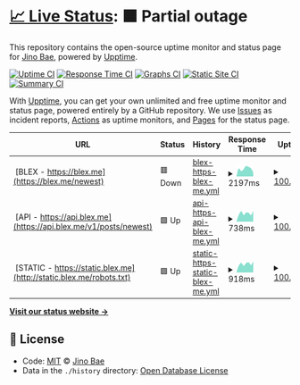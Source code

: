 # [📈 Live Status](https://status.blex.me): <!--live status--> **🟧 Partial outage**

This repository contains the open-source uptime monitor and status page for [Jino Bae](https://blex.me/@baealex), powered by [Upptime](https://github.com/upptime/upptime).

[![Uptime CI](https://github.com/koj-co/upptime/workflows/Uptime%20CI/badge.svg)](https://github.com/koj-co/upptime/actions?query=workflow%3A%22Uptime+CI%22)
[![Response Time CI](https://github.com/koj-co/upptime/workflows/Response%20Time%20CI/badge.svg)](https://github.com/koj-co/upptime/actions?query=workflow%3A%22Response+Time+CI%22)
[![Graphs CI](https://github.com/koj-co/upptime/workflows/Graphs%20CI/badge.svg)](https://github.com/koj-co/upptime/actions?query=workflow%3A%22Graphs+CI%22)
[![Static Site CI](https://github.com/koj-co/upptime/workflows/Static%20Site%20CI/badge.svg)](https://github.com/koj-co/upptime/actions?query=workflow%3A%22Static+Site+CI%22)
[![Summary CI](https://github.com/koj-co/upptime/workflows/Summary%20CI/badge.svg)](https://github.com/koj-co/upptime/actions?query=workflow%3A%22Summary+CI%22)

With [Upptime](https://upptime.js.org), you can get your own unlimited and free uptime monitor and status page, powered entirely by a GitHub repository. We use [Issues](https://github.com/baealex/upptime/issues) as incident reports, [Actions](https://github.com/baealex/upptime/actions) as uptime monitors, and [Pages](https://status.blex.me) for the status page.

<!--start: status pages-->
<!-- This summary is generated by Upptime (https://github.com/upptime/upptime) -->
<!-- Do not edit this manually, your changes will be overwritten -->
<!-- prettier-ignore -->
| URL | Status | History | Response Time | Uptime |
| --- | ------ | ------- | ------------- | ------ |
| <img alt="" src="https://icons.duckduckgo.com/ip3/blex.me.ico" height="13"> [BLEX - https://blex.me](https://blex.me/newest) | 🟥 Down | [blex-https-blex-me.yml](https://github.com/baealex/upptime/commits/HEAD/history/blex-https-blex-me.yml) | <details><summary><img alt="Response time graph" src="./graphs/blex-https-blex-me/response-time-week.png" height="20"> 2197ms</summary><br><a href="https://status.blex.me/history/blex-https-blex-me"><img alt="Response time 1554" src="https://img.shields.io/endpoint?url=https%3A%2F%2Fraw.githubusercontent.com%2Fbaealex%2Fupptime%2FHEAD%2Fapi%2Fblex-https-blex-me%2Fresponse-time.json"></a><br><a href="https://status.blex.me/history/blex-https-blex-me"><img alt="24-hour response time 5360" src="https://img.shields.io/endpoint?url=https%3A%2F%2Fraw.githubusercontent.com%2Fbaealex%2Fupptime%2FHEAD%2Fapi%2Fblex-https-blex-me%2Fresponse-time-day.json"></a><br><a href="https://status.blex.me/history/blex-https-blex-me"><img alt="7-day response time 2197" src="https://img.shields.io/endpoint?url=https%3A%2F%2Fraw.githubusercontent.com%2Fbaealex%2Fupptime%2FHEAD%2Fapi%2Fblex-https-blex-me%2Fresponse-time-week.json"></a><br><a href="https://status.blex.me/history/blex-https-blex-me"><img alt="30-day response time 1669" src="https://img.shields.io/endpoint?url=https%3A%2F%2Fraw.githubusercontent.com%2Fbaealex%2Fupptime%2FHEAD%2Fapi%2Fblex-https-blex-me%2Fresponse-time-month.json"></a><br><a href="https://status.blex.me/history/blex-https-blex-me"><img alt="1-year response time 1672" src="https://img.shields.io/endpoint?url=https%3A%2F%2Fraw.githubusercontent.com%2Fbaealex%2Fupptime%2FHEAD%2Fapi%2Fblex-https-blex-me%2Fresponse-time-year.json"></a></details> | <details><summary><a href="https://status.blex.me/history/blex-https-blex-me">100.00%</a></summary><a href="https://status.blex.me/history/blex-https-blex-me"><img alt="All-time uptime 99.87%" src="https://img.shields.io/endpoint?url=https%3A%2F%2Fraw.githubusercontent.com%2Fbaealex%2Fupptime%2FHEAD%2Fapi%2Fblex-https-blex-me%2Fuptime.json"></a><br><a href="https://status.blex.me/history/blex-https-blex-me"><img alt="24-hour uptime 99.99%" src="https://img.shields.io/endpoint?url=https%3A%2F%2Fraw.githubusercontent.com%2Fbaealex%2Fupptime%2FHEAD%2Fapi%2Fblex-https-blex-me%2Fuptime-day.json"></a><br><a href="https://status.blex.me/history/blex-https-blex-me"><img alt="7-day uptime 100.00%" src="https://img.shields.io/endpoint?url=https%3A%2F%2Fraw.githubusercontent.com%2Fbaealex%2Fupptime%2FHEAD%2Fapi%2Fblex-https-blex-me%2Fuptime-week.json"></a><br><a href="https://status.blex.me/history/blex-https-blex-me"><img alt="30-day uptime 100.00%" src="https://img.shields.io/endpoint?url=https%3A%2F%2Fraw.githubusercontent.com%2Fbaealex%2Fupptime%2FHEAD%2Fapi%2Fblex-https-blex-me%2Fuptime-month.json"></a><br><a href="https://status.blex.me/history/blex-https-blex-me"><img alt="1-year uptime 99.87%" src="https://img.shields.io/endpoint?url=https%3A%2F%2Fraw.githubusercontent.com%2Fbaealex%2Fupptime%2FHEAD%2Fapi%2Fblex-https-blex-me%2Fuptime-year.json"></a></details>
| <img alt="" src="https://icons.duckduckgo.com/ip3/api.blex.me.ico" height="13"> [API - https://api.blex.me](https://api.blex.me/v1/posts/newest) | 🟩 Up | [api-https-api-blex-me.yml](https://github.com/baealex/upptime/commits/HEAD/history/api-https-api-blex-me.yml) | <details><summary><img alt="Response time graph" src="./graphs/api-https-api-blex-me/response-time-week.png" height="20"> 738ms</summary><br><a href="https://status.blex.me/history/api-https-api-blex-me"><img alt="Response time 765" src="https://img.shields.io/endpoint?url=https%3A%2F%2Fraw.githubusercontent.com%2Fbaealex%2Fupptime%2FHEAD%2Fapi%2Fapi-https-api-blex-me%2Fresponse-time.json"></a><br><a href="https://status.blex.me/history/api-https-api-blex-me"><img alt="24-hour response time 940" src="https://img.shields.io/endpoint?url=https%3A%2F%2Fraw.githubusercontent.com%2Fbaealex%2Fupptime%2FHEAD%2Fapi%2Fapi-https-api-blex-me%2Fresponse-time-day.json"></a><br><a href="https://status.blex.me/history/api-https-api-blex-me"><img alt="7-day response time 738" src="https://img.shields.io/endpoint?url=https%3A%2F%2Fraw.githubusercontent.com%2Fbaealex%2Fupptime%2FHEAD%2Fapi%2Fapi-https-api-blex-me%2Fresponse-time-week.json"></a><br><a href="https://status.blex.me/history/api-https-api-blex-me"><img alt="30-day response time 722" src="https://img.shields.io/endpoint?url=https%3A%2F%2Fraw.githubusercontent.com%2Fbaealex%2Fupptime%2FHEAD%2Fapi%2Fapi-https-api-blex-me%2Fresponse-time-month.json"></a><br><a href="https://status.blex.me/history/api-https-api-blex-me"><img alt="1-year response time 767" src="https://img.shields.io/endpoint?url=https%3A%2F%2Fraw.githubusercontent.com%2Fbaealex%2Fupptime%2FHEAD%2Fapi%2Fapi-https-api-blex-me%2Fresponse-time-year.json"></a></details> | <details><summary><a href="https://status.blex.me/history/api-https-api-blex-me">100.00%</a></summary><a href="https://status.blex.me/history/api-https-api-blex-me"><img alt="All-time uptime 99.89%" src="https://img.shields.io/endpoint?url=https%3A%2F%2Fraw.githubusercontent.com%2Fbaealex%2Fupptime%2FHEAD%2Fapi%2Fapi-https-api-blex-me%2Fuptime.json"></a><br><a href="https://status.blex.me/history/api-https-api-blex-me"><img alt="24-hour uptime 100.00%" src="https://img.shields.io/endpoint?url=https%3A%2F%2Fraw.githubusercontent.com%2Fbaealex%2Fupptime%2FHEAD%2Fapi%2Fapi-https-api-blex-me%2Fuptime-day.json"></a><br><a href="https://status.blex.me/history/api-https-api-blex-me"><img alt="7-day uptime 100.00%" src="https://img.shields.io/endpoint?url=https%3A%2F%2Fraw.githubusercontent.com%2Fbaealex%2Fupptime%2FHEAD%2Fapi%2Fapi-https-api-blex-me%2Fuptime-week.json"></a><br><a href="https://status.blex.me/history/api-https-api-blex-me"><img alt="30-day uptime 100.00%" src="https://img.shields.io/endpoint?url=https%3A%2F%2Fraw.githubusercontent.com%2Fbaealex%2Fupptime%2FHEAD%2Fapi%2Fapi-https-api-blex-me%2Fuptime-month.json"></a><br><a href="https://status.blex.me/history/api-https-api-blex-me"><img alt="1-year uptime 99.86%" src="https://img.shields.io/endpoint?url=https%3A%2F%2Fraw.githubusercontent.com%2Fbaealex%2Fupptime%2FHEAD%2Fapi%2Fapi-https-api-blex-me%2Fuptime-year.json"></a></details>
| <img alt="" src="https://icons.duckduckgo.com/ip3/static.blex.me.ico" height="13"> [STATIC - https://static.blex.me](http://static.blex.me/robots.txt) | 🟩 Up | [static-https-static-blex-me.yml](https://github.com/baealex/upptime/commits/HEAD/history/static-https-static-blex-me.yml) | <details><summary><img alt="Response time graph" src="./graphs/static-https-static-blex-me/response-time-week.png" height="20"> 918ms</summary><br><a href="https://status.blex.me/history/static-https-static-blex-me"><img alt="Response time 884" src="https://img.shields.io/endpoint?url=https%3A%2F%2Fraw.githubusercontent.com%2Fbaealex%2Fupptime%2FHEAD%2Fapi%2Fstatic-https-static-blex-me%2Fresponse-time.json"></a><br><a href="https://status.blex.me/history/static-https-static-blex-me"><img alt="24-hour response time 1147" src="https://img.shields.io/endpoint?url=https%3A%2F%2Fraw.githubusercontent.com%2Fbaealex%2Fupptime%2FHEAD%2Fapi%2Fstatic-https-static-blex-me%2Fresponse-time-day.json"></a><br><a href="https://status.blex.me/history/static-https-static-blex-me"><img alt="7-day response time 918" src="https://img.shields.io/endpoint?url=https%3A%2F%2Fraw.githubusercontent.com%2Fbaealex%2Fupptime%2FHEAD%2Fapi%2Fstatic-https-static-blex-me%2Fresponse-time-week.json"></a><br><a href="https://status.blex.me/history/static-https-static-blex-me"><img alt="30-day response time 885" src="https://img.shields.io/endpoint?url=https%3A%2F%2Fraw.githubusercontent.com%2Fbaealex%2Fupptime%2FHEAD%2Fapi%2Fstatic-https-static-blex-me%2Fresponse-time-month.json"></a><br><a href="https://status.blex.me/history/static-https-static-blex-me"><img alt="1-year response time 887" src="https://img.shields.io/endpoint?url=https%3A%2F%2Fraw.githubusercontent.com%2Fbaealex%2Fupptime%2FHEAD%2Fapi%2Fstatic-https-static-blex-me%2Fresponse-time-year.json"></a></details> | <details><summary><a href="https://status.blex.me/history/static-https-static-blex-me">100.00%</a></summary><a href="https://status.blex.me/history/static-https-static-blex-me"><img alt="All-time uptime 99.91%" src="https://img.shields.io/endpoint?url=https%3A%2F%2Fraw.githubusercontent.com%2Fbaealex%2Fupptime%2FHEAD%2Fapi%2Fstatic-https-static-blex-me%2Fuptime.json"></a><br><a href="https://status.blex.me/history/static-https-static-blex-me"><img alt="24-hour uptime 100.00%" src="https://img.shields.io/endpoint?url=https%3A%2F%2Fraw.githubusercontent.com%2Fbaealex%2Fupptime%2FHEAD%2Fapi%2Fstatic-https-static-blex-me%2Fuptime-day.json"></a><br><a href="https://status.blex.me/history/static-https-static-blex-me"><img alt="7-day uptime 100.00%" src="https://img.shields.io/endpoint?url=https%3A%2F%2Fraw.githubusercontent.com%2Fbaealex%2Fupptime%2FHEAD%2Fapi%2Fstatic-https-static-blex-me%2Fuptime-week.json"></a><br><a href="https://status.blex.me/history/static-https-static-blex-me"><img alt="30-day uptime 100.00%" src="https://img.shields.io/endpoint?url=https%3A%2F%2Fraw.githubusercontent.com%2Fbaealex%2Fupptime%2FHEAD%2Fapi%2Fstatic-https-static-blex-me%2Fuptime-month.json"></a><br><a href="https://status.blex.me/history/static-https-static-blex-me"><img alt="1-year uptime 99.86%" src="https://img.shields.io/endpoint?url=https%3A%2F%2Fraw.githubusercontent.com%2Fbaealex%2Fupptime%2FHEAD%2Fapi%2Fstatic-https-static-blex-me%2Fuptime-year.json"></a></details>

<!--end: status pages-->

[**Visit our status website →**](https://status.blex.me)

## 📄 License

- Code: [MIT](./LICENSE) © [Jino Bae](https://blex.me/@baealex)
- Data in the `./history` directory: [Open Database License](https://opendatacommons.org/licenses/odbl/1-0/)
